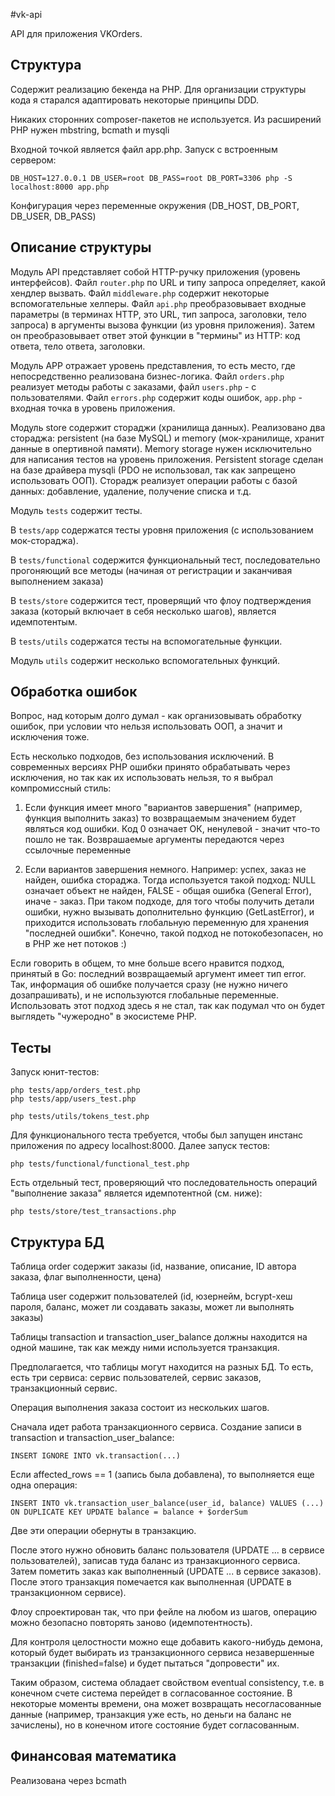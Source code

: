 #vk-api

API для приложения VKOrders.

## Структура
Содержит реализацию бекенда на PHP. Для организации структуры кода я старался адаптировать
некоторые принципы DDD. 

Никаких сторонних composer-пакетов не используется. Из расширений PHP
нужен mbstring, bcmath и mysqli

Входной точкой является файл app.php. Запуск с встроенным сервером:
```
DB_HOST=127.0.0.1 DB_USER=root DB_PASS=root DB_PORT=3306 php -S localhost:8000 app.php
```
Конфигурация через переменные окружения (DB_HOST, DB_PORT, DB_USER, DB_PASS)

## Описание структуры
Модуль API представляет собой HTTP-ручку приложения (уровень интерфейсов). Файл 
`router.php` по URL и типу запроса определяет, какой хендлер вызвать.
Файл `middleware.php` содержит некоторые вспомогательные хелперы. Файл `api.php` 
преобразовывает входные параметры (в терминах HTTP, это URL, тип запроса, заголовки,
тело запроса) в аргументы вызова функции (из уровня приложения). Затем он преобразовывает
ответ этой функции в "термины" из HTTP: код ответа, тело ответа, заголовки.

Модуль APP отражает уровень представления, то есть место, где 
непосредственно реализована бизнес-логика.
Файл `orders.php` реализует методы работы с заказами, файл `users.php` - с пользователями.
Файл `errors.php` содержит коды ошибок, `app.php` - входная точка в уровень приложения.

Модуль store содержит стораджи (хранилища данных). Реализовано два стораджа:
persistent (на базе MySQL) и memory (мок-хранилище, хранит данные в опертивной памяти).
Memory storage нужен исключительно для написания тестов на уровень приложения. 
Persistent storage сделан на базе драйвера mysqli (PDO не использовал, так как
запрещено использовать ООП).
Сторадж реализует операции работы с базой данных: добавление, удаление, получение списка
и т.д.

Модуль `tests` содержит тесты.

В `tests/app` содержатся тесты уровня приложения (с использованием мок-стораджа).

В `tests/functional` содержится функциональный тест, последовательно прогоняющий 
все методы (начиная от регистрации и заканчивая выполнением заказа)

В `tests/store` содержится тест, проверящий что флоу подтверждения заказа (который включает
в себя несколько шагов), является идемпотентым.

В `tests/utils` содержатся тесты на вспомогательные функции.

Модуль `utils` содержит несколько вспомогательных функций.


## Обработка ошибок
Вопрос, над которым долго думал - как организовывать обработку ошибок, при 
условии что нельзя использовать ООП, а значит и исключения тоже.

Есть несколько подходов, без использования исключений.  В современных версиях PHP ошибки принято обрабатывать через исключения,
но так как их использовать нельзя, то я выбрал компромиссный стиль:

1) Если функция имеет много "вариантов завершения" (например, функция выполнить заказ) то возвращаемым
значением будет являться код ошибки. Код 0 означает ОК, ненулевой - значит что-то пошло не так.
Возврашаемые аргументы передаются через ссылочные переменные

2) Если вариантов завершения немного. Например: успех, заказ не найден, ошибка стораджа. Тогда используется 
такой подход: NULL означает объект не найден, FALSE - общая ошибка (General Error), иначе - заказ.
При таком подходе, для того чтобы получить детали ошибки, нужно вызывать дополнительно функцию (GetLastError),
и приходится использовать глобальную переменную для хранения "последней ошибки". Конечно, такой подход
не потокобезопасен, но в PHP же нет потоков :)

Если говорить в общем, то мне больше всего нравится подход, принятый в Go: последний возвращаемый 
аргумент имеет тип error. Так, информация об ошибке получается сразу 
(не нужно ничего дозапрашивать), и не используются глобальные переменные.
Использовать этот подход здесь я не стал, так как подумал что он будет выглядеть "чужеродно" в экосистеме PHP.


## Тесты
Запуск юнит-тестов:
```
php tests/app/orders_test.php
php tests/app/users_test.php

php tests/utils/tokens_test.php
```

Для функционального теста требуется, чтобы был запущен инстанс приложения по адресу localhost:8000.
Далее запуск тестов:
```
php tests/functional/functional_test.php
```

Есть отдельный тест, проверяющий что последовательность операций "выполнение заказа" является 
идемпотентной (см. ниже):
```
php tests/store/test_transactions.php
```

## Структура БД
Таблица order содержит заказы (id, название, описание, ID автора заказа, флаг выполненности, цена)

Таблица user содержит пользователей (id, юзернейм, bcrypt-хеш пароля, баланс, может ли создавать заказы, 
может ли выполнять заказы)

Таблицы transaction и transaction_user_balance должны находится на одной машине, так как между ними 
используется транзакция.

Предполагается, что таблицы могут находится на разных БД. То есть, есть три сервиса: сервис пользователей,
сервис заказов, транзакционный сервис.

Операция выполнения заказа состоит из нескольких шагов.

Сначала идет работа транзакционного сервиса. Создание записи в transaction и transaction_user_balance:
```
INSERT IGNORE INTO vk.transaction(...)
```
Если affected_rows == 1 (запись была добавлена), то выполняется еще одна операция:
```
INSERT INTO vk.transaction_user_balance(user_id, balance) VALUES (...) 
ON DUPLICATE KEY UPDATE balance = balance + $orderSum
```
Две эти операции обернуты в транзакцию.

После этого нужно обновить баланс пользователя (UPDATE ... в сервисе пользователей), 
записав туда баланс из транзакционного сервиса.
Затем пометить заказ как выполненный (UPDATE ... в сервисе заказов). 
После этого транзакция помечается как выполненная (UPDATE в транзакционном сервисе).

Флоу спроектирован так, что при фейле на любом из шагов, операцию можно безопасно
повторять заново (идемпотентность).

Для контроля целостности можно еще добавить какого-нибудь демона, который будет выбирать из транзакционного сервиса
незавершенные транзакции (finished=false) и будет пытаться "допровести" их.

Таким образом, система обладает свойством eventual consistency, т.е. в конечном счете система перейдет в согласованное
состояние. В некоторые моменты времени, она может возвращать несогласованные данные (например, транзакция уже есть,
но деньги на баланс не зачислены), но в конечном итоге состояние будет согласованным.

## Финансовая математика
Реализована через bcmath

